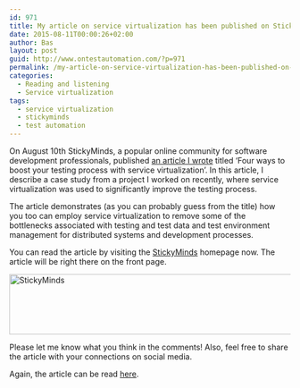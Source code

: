 ```yaml
---
id: 971
title: My article on service virtualization has been published on StickyMinds
date: 2015-08-11T00:00:26+02:00
author: Bas
layout: post
guid: http://www.ontestautomation.com/?p=971
permalink: /my-article-on-service-virtualization-has-been-published-on-stickyminds/
categories:
  - Reading and listening
  - Service virtualization
tags:
  - service virtualization
  - stickyminds
  - test automation
---
```

On August 10th StickyMinds, a popular online community for software development professionals, published [an article I wrote](http://www.stickyminds.com/article/4-ways-boost-your-test-process-service-virtualization) titled &#8216;Four ways to boost your testing process with service virtualization&#8217;. In this article, I describe a case study from a project I worked on recently, where service virtualization was used to significantly improve the testing process.

The article demonstrates (as you can probably guess from the title) how you too can employ service virtualization to remove some of the bottlenecks associated with testing and test data and test environment management for distributed systems and development processes.

You can read the article by visiting the <a href="http://www.stickyminds.com/" target="_blank">StickyMinds</a> homepage now. The article will be right there on the front page.

[<img src="http://www.ontestautomation.com/wp-content/uploads/2015/07/stickymindslogo.gif" alt="StickyMinds" width="526" height="108" class="aligncenter size-full wp-image-972" />](http://www.ontestautomation.com/wp-content/uploads/2015/07/stickymindslogo.gif)

Please let me know what you think in the comments! Also, feel free to share the article with your connections on social media.

Again, the article can be read [here](http://www.stickyminds.com/article/4-ways-boost-your-test-process-service-virtualization).